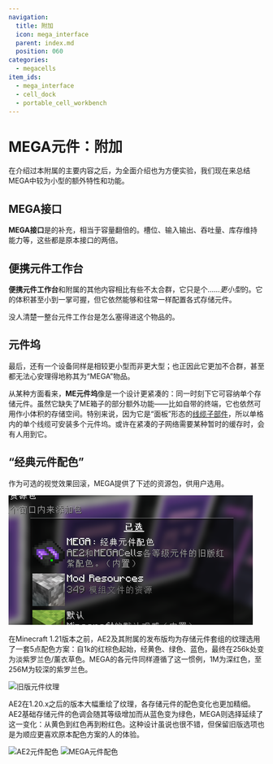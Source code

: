 ```yaml
---
navigation:
  title: 附加
  icon: mega_interface
  parent: index.md
  position: 060
categories:
  - megacells
item_ids:
  - mega_interface
  - cell_dock
  - portable_cell_workbench
---
```


# MEGA元件：附加

在介绍过本附属的主要内容之后，为全面介绍也为方便实验，我们现在来总结MEGA中较为小型的额外特性和功能。

## MEGA接口

<Row>
  <BlockImage id="mega_interface" scale="4" />
  <GameScene zoom="4" background="transparent">
    <ImportStructure src="assets/assemblies/cable_mega_interface.snbt" />
  </GameScene>
</Row>

**MEGA接口**是<ItemLink id="megacells:mega_pattern_provider" />的补充，相当于容量翻倍的<ItemLink id="ae2:interface" />。槽位、输入输出、吞吐量、库存维持能力等，这些都是原本接口的两倍。

<RecipeFor id="mega_interface" />
<RecipeFor id="cable_mega_interface" />

## 便携元件工作台

<ItemImage id="portable_cell_workbench" scale="4" />

**便携元件工作台**和附属的其他内容相比有些不太合群，它只是个……*更小型*的<ItemLink id="ae2:cell_workbench" />。它的体积甚至小到一掌可握，但它依然能够和往常一样配置各式存储元件。

没人清楚一整台元件工作台是怎么塞得进这个物品的。

<RecipeFor id="portable_cell_workbench" />

## 元件坞

<GameScene zoom="8" background="transparent">
  <ImportStructure src="assets/assemblies/cell_dock.snbt" />
  <IsometricCamera yaw="195" pitch="30" />
</GameScene>

最后，还有一个设备同样是相较更小型而非更大型；也正因此它更加不合群，甚至都无法心安理得地称其为“MEGA”物品。

从某种方面看来，**ME元件坞**像是一个设计更紧凑的<ItemLink id="ae2:chest" />：同一时刻下它可容纳单个存储元件。虽然它缺失了ME箱子的部分额外功能——比如自带的终端，它也依然可用作小体积的存储空间。特别来说，因为它是“面板”形态的[线缆子部件](ae2:ae2-mechanics/cable-subparts.md)，所以单格内的单个线缆可安装多个元件坞。或许在紧凑的子网络需要某种暂时的缓存时，会有人用到它。

<RecipeFor id="cell_dock" />

## “经典元件配色”

作为可选的视觉效果回滚，MEGA提供了下述的资源包，供用户选用。

![经典元件配色资源包](assets/diagrams/cell_colours_pack.png)

在Minecraft 1.21版本之前，AE2及其附属的发布版均为存储元件套组的纹理选用了一套5点配色方案：自1k的红棕色起始，经黄色、绿色、蓝色，最终在256k处变为淡紫罗兰色/薰衣草色。MEGA的各元件同样遵循了这一惯例，1M为深红色，至256M为较深的紫罗兰色。

![旧版元件纹理](assets/diagrams/cell_colours_old.png)

AE2在1.20.x之后的版本大幅重绘了纹理，各存储元件的配色变化也更加精细。AE2基础存储元件的色调会随其等级增加而从蓝色变为绿色，MEGA则选择延续了这一变化：从黄色到红色再到粉红色。这种设计虽说也很不错，但保留旧版选项也是为顺应更喜欢原本配色方案的人的体验。

![AE2元件配色](assets/diagrams/cell_colours_ae2.png)
![MEGA元件配色](assets/diagrams/cell_colours_mega.png)

